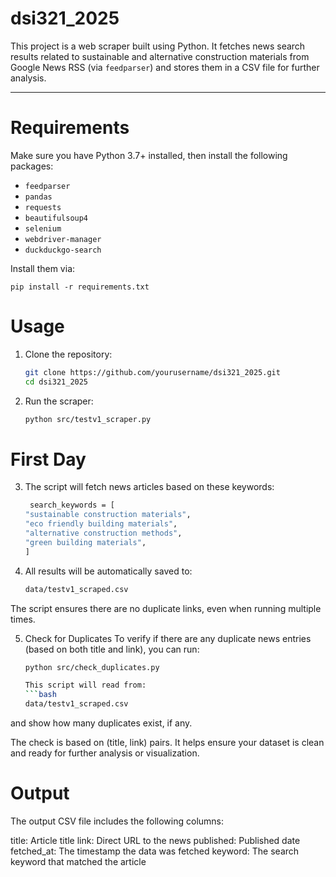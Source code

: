 # dsi321_2025

This project is a web scraper built using Python. It fetches news search results related to sustainable and alternative construction materials from Google News RSS (via `feedparser`) and stores them in a CSV file for further analysis.

---

#  Requirements

Make sure you have Python 3.7+ installed, then install the following packages:

- `feedparser`
- `pandas`
- `requests`
- `beautifulsoup4`
- `selenium`
- `webdriver-manager`
- `duckduckgo-search`

Install them via:

    pip install -r requirements.txt

# Usage

1. Clone the repository:
    ```bash
    git clone https://github.com/yourusername/dsi321_2025.git
    cd dsi321_2025

2. Run the scraper:
    ```bash
    python src/testv1_scraper.py

# First Day

3. The script will fetch news articles based on these keywords:
    ```bash
     search_keywords = [
    "sustainable construction materials",
    "eco friendly building materials",
    "alternative construction methods",
    "green building materials",
    ]

4. All results will be automatically saved to:
    ```bash
    data/testv1_scraped.csv

The script ensures there are no duplicate links, even when running multiple times.

5. Check for Duplicates
    To verify if there are any duplicate news entries (based on both title and link), you can run:
    ```bash
    python src/check_duplicates.py

    This script will read from:
    ```bash
    data/testv1_scraped.csv

and show how many duplicates exist, if any.

The check is based on (title, link) pairs.
It helps ensure your dataset is clean and ready for further analysis or visualization.


# Output

The output CSV file includes the following columns:

title: Article title
link: Direct URL to the news
published: Published date
fetched_at: The timestamp the data was fetched
keyword: The search keyword that matched the article

    

